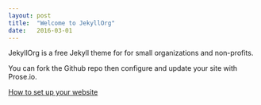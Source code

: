 ```yaml
---
layout: post
title:  "Welcome to JekyllOrg"
date:   2016-03-01
---
```

JekyllOrg is a free Jekyll theme for for small organizations and non-profits.

You can fork the Github repo then configure and update your site with Prose.io.

[How to set up your website](/README.md)
